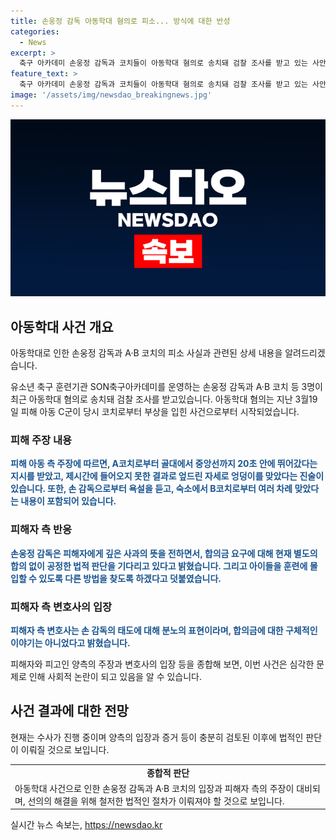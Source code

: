 ```yaml
---
title: 손웅정 감독 아동학대 혐의로 피소... 방식에 대한 반성
categories:
  - News
excerpt: >
  축구 아카데미 손웅정 감독과 코치들이 아동학대 혐의로 송치돼 검찰 조사를 받고 있는 사안이 불거졌다. 아동학대 피해자 측은 폭행과 욕설을 주장하며 수억원의 합의금을 요구했지만, 아카데미 측은 이를 수용할 수 없다고 밝혔다. 손 감독은 사과하고 협조하기 위해 노력하겠다고 밝히며 피해자들의 주장에 대한 반론을 제기했다. 변호사는 이에 대해 2차 가해로 지적하며, 손 감독이 사과하지 않고 합의금 요구를 거절한 것으로 언급했다.
feature_text: >
  축구 아카데미 손웅정 감독과 코치들이 아동학대 혐의로 송치돼 검찰 조사를 받고 있는 사안이 불거졌다. 아동학대 피해자 측은 폭행과 욕설을 주장하며 수억원의 합의금을 요구했지만, 아카데미 측은 이를 수용할 수 없다고 밝혔다. 손 감독은 사과하고 협조하기 위해 노력하겠다고 밝히며 피해자들의 주장에 대한 반론을 제기했다. 변호사는 이에 대해 2차 가해로 지적하며, 손 감독이 사과하지 않고 합의금 요구를 거절한 것으로 언급했다.
image: '/assets/img/newsdao_breakingnews.jpg'
---
```


<p><img src="/assets/img/newsdao_breakingnews.jpg" alt="koreaapp 속보" /></p>

<h2 data-ke-size="size26">아동학대 사건 개요</h2>

<p>아동학대로 인한 손웅정 감독과 A·B 코치의 피소 사실과 관련된 상세 내용을 알려드리겠습니다.</p>

<p data-ke-size="size16">유소년 축구 훈련기관 SON축구아카데미를 운영하는 손웅정 감독과 A·B 코치 등 3명이 최근 아동학대 혐의로 송치돼 검찰 조사를 받고있습니다. 아동학대 혐의는 지난 3월19일 피해 아동 C군이 당시 코치로부터 부상을 입힌 사건으로부터 시작되었습니다.</p>

<h3>피해 주장 내용</h3>

<p><b><span style="color: #1a5490;">피해 아동 측 주장에 따르면, A코치로부터 골대에서 중앙선까지 20초 안에 뛰어갔다는 지시를 받았고, 제시간에 들어오지 못한 결과로 엎드린 자세로 엉덩이를 맞았다는 진술이 있습니다. 또한, 손 감독으로부터 욕설을 듣고, 숙소에서 B코치로부터 여러 차례 맞았다는 내용이 포함되어 있습니다.</b></p>

<h3>피해자 측 반응</h3>

<p><b><span style="color: #1a5490;">손웅정 감독은 피해자에게 깊은 사과의 뜻을 전하면서, 합의금 요구에 대해 현재 별도의 합의 없이 공정한 법적 판단을 기다리고 있다고 밝혔습니다. 그리고 아이들을 훈련에 몰입할 수 있도록 다른 방법을 찾도록 하겠다고 덧붙였습니다.</b></p>

<h3>피해자 측 변호사의 입장</h3>

<p><b><span style="color: #1a5490;">피해자 측 변호사는 손 감독의 태도에 대해 분노의 표현이라며, 합의금에 대한 구체적인 이야기는 아니었다고 밝혔습니다.</b></p>

<p>피해자와 피고인 양측의 주장과 변호사의 입장 등을 종합해 보면, 이번 사건은 심각한 문제로 인해 사회적 논란이 되고 있음을 알 수 있습니다.</p>

<h2 data-ke-size="size26">사건 결과에 대한 전망</h2>

<p>현재는 수사가 진행 중이며 양측의 입장과 증거 등이 충분히 검토된 이후에 법적인 판단이 이뤄질 것으로 보입니다.</p>

<table>
    <tr>
        <td style="text-align: center; height: 17px;"><b>종합적 판단</b></td>
    </tr>
    <tr>
        <td>아동학대 사건으로 인한 손웅정 감독과 A·B 코치의 입장과 피해자 측의 주장이 대비되며, 선의의 해결을 위해 철저한 법적인 절차가 이뤄져야 할 것으로 보입니다.</td>
    </tr>
</table>
실시간 뉴스 속보는, <a href="https://newsdao.kr" rel="dofollow">https://newsdao.kr</a>


